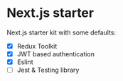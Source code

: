 # Next.js starter

Next.js starter kit with some defaults:

- [x] Redux Toolkit
- [x] JWT based authentication
- [x] Eslint
- [ ] Jest & Testing library
